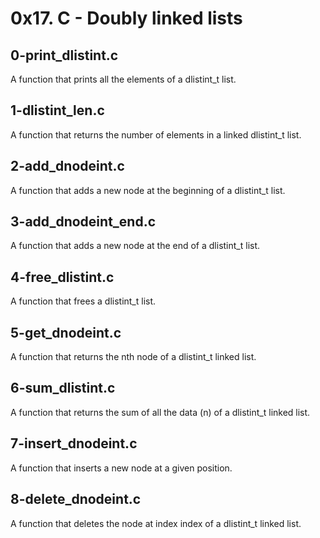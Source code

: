 # 0x17. C - Doubly linked lists

## 0-print_dlistint.c
A function that prints all the elements of a dlistint_t list.

## 1-dlistint_len.c
A function that returns the number of elements in a linked dlistint_t list.

## 2-add_dnodeint.c
A function that adds a new node at the beginning of a dlistint_t list.

## 3-add_dnodeint_end.c
A function that adds a new node at the end of a dlistint_t list.

## 4-free_dlistint.c
A function that frees a dlistint_t list.

## 5-get_dnodeint.c
A function that returns the nth node of a dlistint_t linked list.

## 6-sum_dlistint.c
A function that returns the sum of all the data (n) of a dlistint_t linked list.

## 7-insert_dnodeint.c
A function that inserts a new node at a given position.

## 8-delete_dnodeint.c
A function that deletes the node at index index of a dlistint_t linked list.
